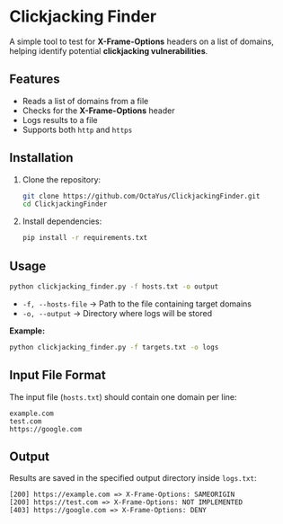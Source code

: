 # Clickjacking Finder  

A simple tool to test for **X-Frame-Options** headers on a list of domains, helping identify potential **clickjacking vulnerabilities**.  

## Features  
- Reads a list of domains from a file  
- Checks for the **X-Frame-Options** header  
- Logs results to a file  
- Supports both `http` and `https`  

## Installation  
1. Clone the repository:  
   ```bash
   git clone https://github.com/OctaYus/ClickjackingFinder.git
   cd ClickjackingFinder
   ```  
2. Install dependencies:  
   ```bash
   pip install -r requirements.txt
   ```  

## Usage  
```bash
python clickjacking_finder.py -f hosts.txt -o output
```  
- `-f, --hosts-file` → Path to the file containing target domains  
- `-o, --output` → Directory where logs will be stored  

**Example:**  
```bash
python clickjacking_finder.py -f targets.txt -o logs
```  

## Input File Format  
The input file (`hosts.txt`) should contain one domain per line:  
```
example.com  
test.com  
https://google.com  
```  

## Output  
Results are saved in the specified output directory inside `logs.txt`:  
```
[200] https://example.com => X-Frame-Options: SAMEORIGIN  
[200] https://test.com => X-Frame-Options: NOT IMPLEMENTED  
[403] https://google.com => X-Frame-Options: DENY  
```
